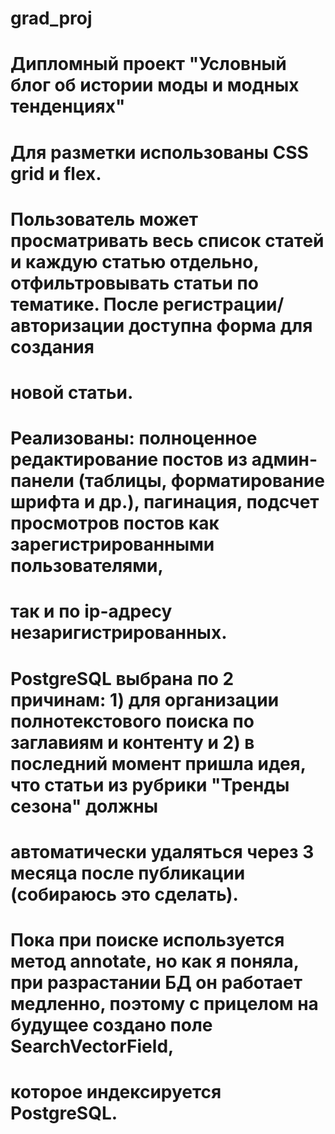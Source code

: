 # grad_proj
# Дипломный проект "Условный блог об истории моды и модных тенденциях"
# 
# Для разметки использованы CSS grid и flex.
# Пользователь может просматривать весь список статей и каждую статью отдельно, отфильтровывать статьи по тематике. После регистрации/авторизации доступна форма для создания
# новой статьи.
# Реализованы: полноценное редактирование постов из админ-панели (таблицы, форматирование шрифта и др.), пагинация, подсчет просмотров постов как зарегистрированными пользователями,
# так и по ip-адресу незаригистрированных.
# PostgreSQL выбрана по 2 причинам: 1) для организации полнотекстового поиска по заглавиям и контенту и 2) в последний момент пришла идея, что статьи из рубрики "Тренды сезона" должны 
# автоматически удаляться через 3 месяца после публикации (собираюсь это сделать).
# Пока при поиске используется метод annotate, но как я поняла, при разрастании БД он работает медленно, поэтому с прицелом на будущее создано поле SearchVectorField, 
# которое индексируется PostgreSQL.

